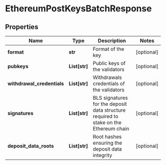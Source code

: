 # EthereumPostKeysBatchResponse


## Properties
Name | Type | Description | Notes
------------ | ------------- | ------------- | -------------
**format** | **str** | Format of the key | [optional] 
**pubkeys** | **List[str]** | Public keys of the validators | [optional] 
**withdrawal_credentials** | **List[str]** | Withdrawals credentials of the validators | [optional] 
**signatures** | **List[str]** | BLS signatures for the deposit data structure required to stake on the Ethereum chain | [optional] 
**deposit_data_roots** | **List[str]** | Root hashes ensuring the deposit data integrity | [optional] 


